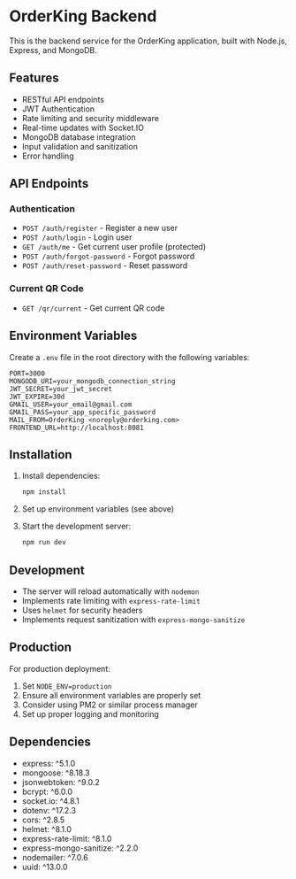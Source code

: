 # OrderKing Backend

This is the backend service for the OrderKing application, built with Node.js, Express, and MongoDB.

## Features

- RESTful API endpoints
- JWT Authentication
- Rate limiting and security middleware
- Real-time updates with Socket.IO
- MongoDB database integration
- Input validation and sanitization
- Error handling

## API Endpoints

### Authentication

- `POST /auth/register` - Register a new user
- `POST /auth/login` - Login user
- `GET /auth/me` - Get current user profile (protected)
- `POST /auth/forgot-password` - Forgot password
- `POST /auth/reset-password` - Reset password

### Current QR Code

- `GET /qr/current` - Get current QR code

## Environment Variables

Create a `.env` file in the root directory with the following variables:

```
PORT=3000
MONGODB_URI=your_mongodb_connection_string
JWT_SECRET=your_jwt_secret
JWT_EXPIRE=30d
GMAIL_USER=your_email@gmail.com
GMAIL_PASS=your_app_specific_password
MAIL_FROM=OrderKing <noreply@orderking.com>
FRONTEND_URL=http://localhost:8081
```

## Installation

1. Install dependencies:

   ```bash
   npm install
   ```

2. Set up environment variables (see above)

3. Start the development server:
   ```bash
   npm run dev
   ```

## Development

- The server will reload automatically with `nodemon`
- Implements rate limiting with `express-rate-limit`
- Uses `helmet` for security headers
- Implements request sanitization with `express-mongo-sanitize`

## Production

For production deployment:

1. Set `NODE_ENV=production`
2. Ensure all environment variables are properly set
3. Consider using PM2 or similar process manager
4. Set up proper logging and monitoring

## Dependencies

- express: ^5.1.0
- mongoose: ^8.18.3
- jsonwebtoken: ^9.0.2
- bcrypt: ^6.0.0
- socket.io: ^4.8.1
- dotenv: ^17.2.3
- cors: ^2.8.5
- helmet: ^8.1.0
- express-rate-limit: ^8.1.0
- express-mongo-sanitize: ^2.2.0
- nodemailer: ^7.0.6
- uuid: ^13.0.0

